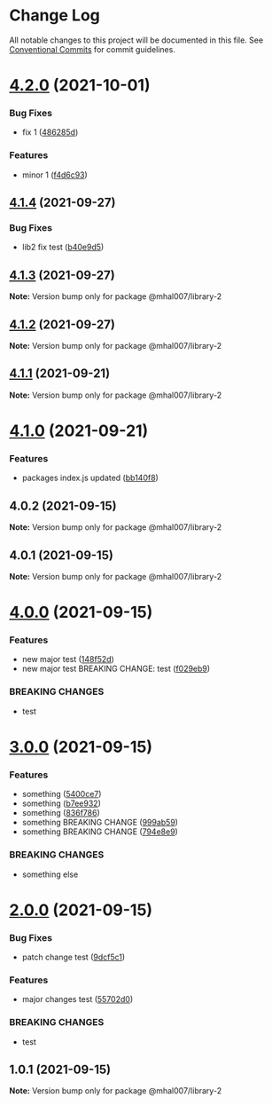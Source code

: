 # Change Log

All notable changes to this project will be documented in this file.
See [Conventional Commits](https://conventionalcommits.org) for commit guidelines.

# [4.2.0](https://github.com/mhal007/lerna-publish-test/compare/@mhal007/library-2@4.1.4...@mhal007/library-2@4.2.0) (2021-10-01)


### Bug Fixes

* fix 1 ([486285d](https://github.com/mhal007/lerna-publish-test/commit/486285d8552dd42fc1be167dbbcbbbe8d33cc593))


### Features

* minor 1 ([f4d6c93](https://github.com/mhal007/lerna-publish-test/commit/f4d6c93388d53ee72040a36193bbd355fd906e43))





## [4.1.4](https://github.com/mhal007/lerna-publish-test/compare/@mhal007/library-2@4.1.3...@mhal007/library-2@4.1.4) (2021-09-27)


### Bug Fixes

* lib2 fix test ([b40e9d5](https://github.com/mhal007/lerna-publish-test/commit/b40e9d5073fe11a6abe68503f5c12b57e3568b4e))





## [4.1.3](https://github.com/mhal007/lerna-publish-test/compare/@mhal007/library-2@4.1.2...@mhal007/library-2@4.1.3) (2021-09-27)

**Note:** Version bump only for package @mhal007/library-2





## [4.1.2](https://github.com/mhal007/lerna-publish-test/compare/@mhal007/library-2@4.1.1...@mhal007/library-2@4.1.2) (2021-09-27)

**Note:** Version bump only for package @mhal007/library-2





## [4.1.1](https://github.com/mhal007/lerna-publish-test/compare/@mhal007/library-2@4.1.0...@mhal007/library-2@4.1.1) (2021-09-21)

**Note:** Version bump only for package @mhal007/library-2





# [4.1.0](https://github.com/mhal007/lerna-publish-test/compare/@mhal007/library-2@4.0.2...@mhal007/library-2@4.1.0) (2021-09-21)


### Features

* packages index.js updated ([bb140f8](https://github.com/mhal007/lerna-publish-test/commit/bb140f8cb520117599bb94bf04c2bee54f9ac450))





## 4.0.2 (2021-09-15)

**Note:** Version bump only for package @mhal007/library-2





## 4.0.1 (2021-09-15)

**Note:** Version bump only for package @mhal007/library-2





# [4.0.0](https://github.com/mhal007/lerna-publish-test/compare/@mhal007/library-2@3.0.0...@mhal007/library-2@4.0.0) (2021-09-15)


### Features

* new major test ([148f52d](https://github.com/mhal007/lerna-publish-test/commit/148f52d6e1e25f8e6f7b8de3d8664c38088f686c))
* new major test BREAKING CHANGE: test ([f029eb9](https://github.com/mhal007/lerna-publish-test/commit/f029eb9d3cc83093aae77ee8521d57b52ff37dbf))


### BREAKING CHANGES

* test





# [3.0.0](https://github.com/mhal007/lerna-publish-test/compare/@mhal007/library-2@2.0.0...@mhal007/library-2@3.0.0) (2021-09-15)


### Features

* something ([5400ce7](https://github.com/mhal007/lerna-publish-test/commit/5400ce77335b993628ae52f8ef625206ea969a6c))
* something ([b7ee932](https://github.com/mhal007/lerna-publish-test/commit/b7ee93202702e292c9b8754c236fe73009c87ea8))
* something ([836f786](https://github.com/mhal007/lerna-publish-test/commit/836f7865b2d71e1f0154ae7db42d19bb990833f6))
* something BREAKING CHANGE ([999ab59](https://github.com/mhal007/lerna-publish-test/commit/999ab59cef05b04f5f33b744b0b4f366d50f3b3e))
* something BREAKING CHANGE ([794e8e9](https://github.com/mhal007/lerna-publish-test/commit/794e8e9ca453e146fe22103ec89346587e7b642b))


### BREAKING CHANGES

* something else





# [2.0.0](https://github.com/mhal007/lerna-publish-test/compare/@mhal007/library-2@1.0.1...@mhal007/library-2@2.0.0) (2021-09-15)


### Bug Fixes

* patch change test ([9dcf5c1](https://github.com/mhal007/lerna-publish-test/commit/9dcf5c1bd778409a75c23cf02199e75f26d43066))


### Features

* major changes test ([55702d0](https://github.com/mhal007/lerna-publish-test/commit/55702d0f2e2fb43a6e6cbb923b685eb322f7608d))


### BREAKING CHANGES

* test





## 1.0.1 (2021-09-15)

**Note:** Version bump only for package @mhal007/library-2
